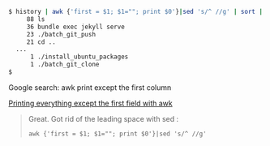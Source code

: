





```bash
$ history | awk {'first = $1; $1=""; print $0'}|sed 's/^ //g' | sort | uniq -c | sort -r | more
     88 ls
     36 bundle exec jekyll serve
     23 ./batch_git_push
     21 cd ..
  ...
      1 ./install_ubuntu_packages
      1 ./batch_git_clone
$
```

Google search: awk print except the first column

[Printing everything except the first field with awk](https://stackoverflow.com/questions/4198138/printing-everything-except-the-first-field-with-awk)

> Great. Got rid of the leading space with sed :
>
> `awk {'first = $1; $1=""; print $0'}|sed 's/^ //g'`